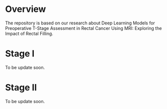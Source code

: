 # Overview
The repository is based on our research about Deep Learning Models for Preoperative T-Stage Assessment in Rectal Cancer Using MRI: Exploring the Impact of Rectal Filling.

# Stage I
To be update soon.

# Stage II
To be update soon.
